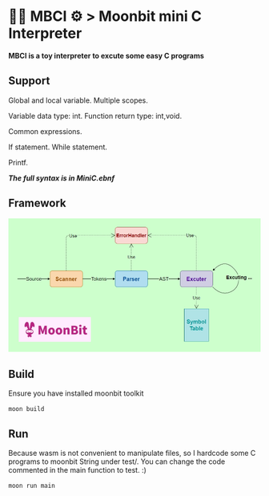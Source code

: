 # 🌙🐇 MBCI ⚙️ > Moonbit mini C Interpreter 

**MBCI is a toy interpreter to excute some easy C programs**

## Support
Global and local variable. Multiple scopes.

Variable data type: int. Function return type: int,void.

Common expressions.

If statement. While statement.

Printf.

***The full syntax is in MiniC.ebnf***

## Framework

![framework](Framework.png)

## Build
Ensure you have installed moonbit toolkit
```shell
moon build
```

## Run
Because wasm is not convenient to manipulate files, so I hardcode some C programs to moonbit String under test/. You can change the code commented in the main function to test. :)

```shell
moon run main
```